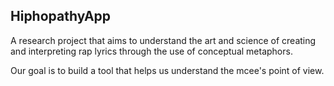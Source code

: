 ## HiphopathyApp

A research project that aims to understand the art and science of creating and interpreting rap lyrics through the use of conceptual metaphors. 

Our goal is to build a tool that helps us understand the mcee's point of view.
